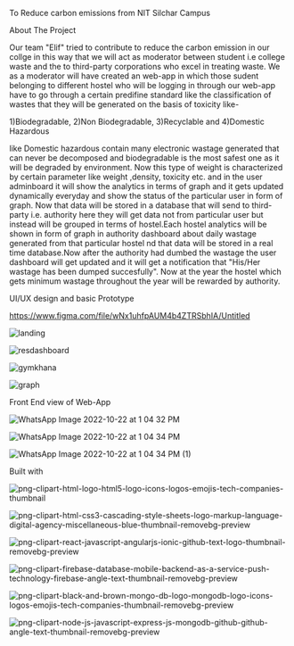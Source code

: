 To Reduce carbon emissions from NIT Silchar Campus

About The Project

Our team "Elif" tried to contribute to reduce the carbon emission in our collge in this way that we will act as moderator between 
student i.e college waste and the to third-party corporations who excel in treating waste. We as a moderator will have created an
web-app in which those sudent belonging to different hostel who will be logging in through our web-app have to go through a certain
predifine standard like the classification of wastes that they will be generated on the basis of toxicity like-

1)Biodegradable,
2)Non Biodegradable,
3)Recyclable and
4)Domestic Hazardous

like Domestic hazardous contain many electronic wastage generated that can never be decomposed and biodegradable is the most safest one
as it will be degraded by environment. Now this type of weight is characterized by certain parameter like weight ,density, toxicity etc. and
in the user adminboard it will show the analytics in terms of graph and it gets updated dynamically everyday and show the status of the 
particular user in form of graph. Now that data will be stored in a database that will send to third-party i.e. authority here they will get
data not from particular user but instead will be grouped in terms of hostel.Each hostel analytics will be shown in form of graph in authority
dashboard about daily wastage generated from that particular hostel nd that data will be stored in a real time database.Now after the authority had
dumbed the wastage the user dashboard will get updated and it will get a notification that "His/Her wastage has been dumped succesfully". Now at the 
year the hostel which gets minimum wastage throughout the year will be rewarded by authority.

UI/UX design and basic Prototype

https://www.figma.com/file/wNx1uhfpAUM4b4ZTRSbhIA/Untitled



![landing](https://user-images.githubusercontent.com/97694136/197335759-f4b480f3-4639-4e96-931c-49a2980d15af.jpg)


![resdashboard](https://user-images.githubusercontent.com/97694136/197335769-edd9e6e4-620d-4031-a795-0124a73d0975.jpg)

![gymkhana](https://user-images.githubusercontent.com/97694136/197335775-e8f87206-57ef-4dd4-8191-66d46225befe.jpg)

![graph](https://user-images.githubusercontent.com/97694136/197335780-59a7c55d-dcfd-4785-ba2a-2edec398e9f0.jpg)

Front End view of Web-App

![WhatsApp Image 2022-10-22 at 1 04 32 PM](https://user-images.githubusercontent.com/97694136/197332039-789d7d5d-1e0d-4ad0-a9f1-ccc2e6fada58.jpeg)


![WhatsApp Image 2022-10-22 at 1 04 34 PM](https://user-images.githubusercontent.com/97694136/197332048-97657f43-bc02-4699-9ec5-1ae256ab166c.jpeg)

![WhatsApp Image 2022-10-22 at 1 04 34 PM (1)](https://user-images.githubusercontent.com/97694136/197332053-7f41ecea-5781-45f8-bbea-8973303b4997.jpeg)


Built with

![png-clipart-html-logo-html5-logo-icons-logos-emojis-tech-companies-thumbnail](https://user-images.githubusercontent.com/97694136/197332929-6487afaa-6743-4b0f-ae51-7015d1cddf28.png)


![png-clipart-html-css3-cascading-style-sheets-logo-markup-language-digital-agency-miscellaneous-blue-thumbnail-removebg-preview](https://user-images.githubusercontent.com/97694136/197332883-c0ff9571-3560-4a90-a138-7492a15a7f7a.png)



![png-clipart-react-javascript-angularjs-ionic-github-text-logo-thumbnail-removebg-preview](https://user-images.githubusercontent.com/97694136/197332916-31eb7069-3b62-4f02-a47d-d94ec136b0df.png)



![png-clipart-firebase-database-mobile-backend-as-a-service-push-technology-firebase-angle-text-thumbnail-removebg-preview](https://user-images.githubusercontent.com/97694136/197332942-09e162c6-391a-4b58-8a59-6ae149b4b271.png)


![png-clipart-black-and-brown-mongo-db-logo-mongodb-logo-icons-logos-emojis-tech-companies-thumbnail-removebg-preview](https://user-images.githubusercontent.com/97694136/197332992-19c37662-1124-4117-b7ba-ad66810841aa.png)

![png-clipart-node-js-javascript-express-js-mongodb-github-github-angle-text-thumbnail-removebg-preview](https://user-images.githubusercontent.com/97694136/197332994-bc94e301-d64e-4b87-aece-bb73f21989e8.png)


